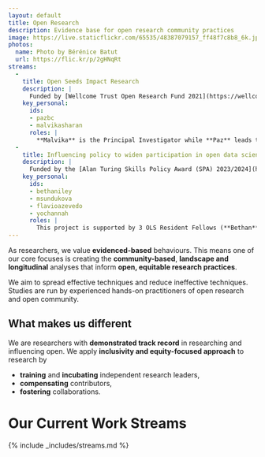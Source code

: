 ```yaml
---
layout: default
title: Open Research
description: Evidence base for open research community practices
image: https://live.staticflickr.com/65535/48387079157_ff48f7c8b8_6k.jpg
photos:
  name: Photo by Bérénice Batut
  url: https://flic.kr/p/2gHNqRt
streams:
  -
    title: Open Seeds Impact Research
    description: |
      Funded by [Wellcome Trust Open Research Fund 2021](https://wellcome.org/grant-funding/schemes/open-research-fund), this study investigates the **transformative impact** of **Open Seeds** interventions from a qualitative angle. You can read more about it in the [launch announcement post](/posts/2021/12/21/wt-open-research-fund), and in the [proposal](https://zenodo.org/record/5267934)
    key_personal: 
      ids: 
      - pazbc
      - malvikasharan
      roles: |
        **Malvika** is the Principal Investigator while **Paz** leads the qualitative interview study.
  - 
    title: Influencing policy to widen participation in open data science
    description: |
      Funded by the [Alan Turing Skills Policy Award (SPA) 2023/2024](https://www.turing.ac.uk/skills-policy-awards-20232024), this research looks at **ways to influence policy** in order to **widen participation in open data science**. You can read more about it in the [launch announcement post](/posts/2023/08/23/critical-infrastructure-for-open-scholarship).
    key_personal: 
      ids: 
      - bethaniley
      - msundukova
      - flavioazevedo
      - yochannah
      roles: |
        This project is supported by 3 OLS Resident Fellows (**Bethan**, **Mayya**, and **Flavio**) and **Yo** as Principal Investigator 
---
```


As researchers, we value **evidenced-based** behaviours. This means one of our core focuses is creating the **community-based**, **landscape and longitudinal** analyses that inform **open, equitable research practices**. 

We aim to spread effective techniques and reduce ineffective techniques. Studies are run by experienced hands-on practitioners of open research and open community.

## What makes us different

We are researchers with **demonstrated track record** in researching and influencing open. We apply **inclusivity and equity-focused approach** to research by
- **training** and **incubating** independent research leaders, 
- **compensating** contributors, 
- **fostering** collaborations.

# Our Current Work Streams

{% include _includes/streams.md %}
